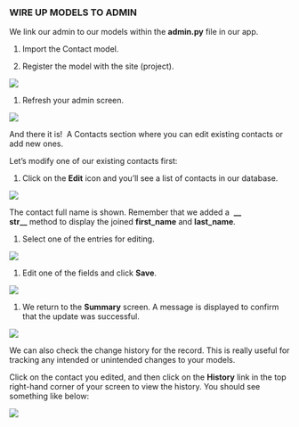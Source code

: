 ### WIRE UP MODELS TO ADMIN

We link our admin to our models within the **admin.py** file in our app.

1.  Import the Contact model.

2.  Register the model with the site (project).

  
  


![](http://codeinstitute.wpengine.com/wp-content/uploads/2015/12/1449490658_image7.png)

  
  


1.  Refresh your admin screen.

  
  


![](http://codeinstitute.wpengine.com/wp-content/uploads/2015/12/1449490658_image8.png)

  
  
  
And there it is!  A Contacts section where you can edit existing contacts or add
new ones.   
  
  
Let’s modify one of our existing contacts first:

1.  Click on the **Edit** icon and you’ll see a list of contacts in our
    database.

  
  


![](http://codeinstitute.wpengine.com/wp-content/uploads/2015/12/1449490658_image9.png)

  
  
  
The contact full name is shown. Remember that we added a  **\_\_ str_\_** method
to display the joined **first_name** and **last_name**.

1.  Select one of the entries for editing.

  
  


![](http://codeinstitute.wpengine.com/wp-content/uploads/2015/12/1449490658_image10.png)

  
  


1.  Edit one of the fields and click **Save**.

  
  


![](http://codeinstitute.wpengine.com/wp-content/uploads/2015/12/1449490658_image11.png)

  
  


1.  We return to the **Summary** screen. A message is displayed to confirm that
    the update was successful.

  
  


![](http://codeinstitute.wpengine.com/wp-content/uploads/2015/12/1449490658_image12.png)

  
  
  
We can also check the change history for the record. This is really useful for
tracking any intended or unintended changes to your models.

Click on the contact you edited, and then click on the **History** link in the
top right-hand corner of your screen to view the history. You should see
something like below:  
  
  


![](http://codeinstitute.wpengine.com/wp-content/uploads/2015/12/1449490658_image13.png)
